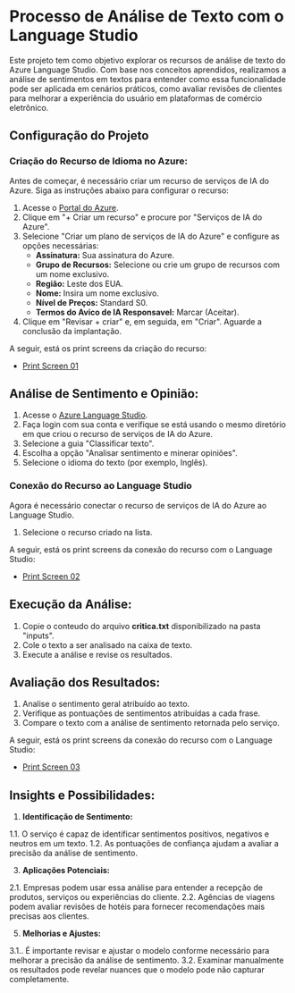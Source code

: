 # Processo de Análise de Texto com o Language Studio

Este projeto tem como objetivo explorar os recursos de análise de texto do Azure Language Studio. Com base nos conceitos aprendidos, realizamos a análise de sentimentos em textos para entender como essa funcionalidade pode ser aplicada em cenários práticos, como avaliar revisões de clientes para melhorar a experiência do usuário em plataformas de comércio eletrônico.

## Configuração do Projeto

### Criação do Recurso de Idioma no Azure:

Antes de começar, é necessário criar um recurso de serviços de IA do Azure. Siga as instruções abaixo para configurar o recurso:

1. Acesse o [Portal do Azure](https://portal.azure.com).
2. Clique em "+ Criar um recurso" e procure por "Serviços de IA do Azure".
3. Selecione "Criar um plano de serviços de IA do Azure" e configure as opções necessárias:
   - **Assinatura:** Sua assinatura do Azure.
   - **Grupo de Recursos:** Selecione ou crie um grupo de recursos com um nome exclusivo.
   - **Região:** Leste dos EUA.
   - **Nome:** Insira um nome exclusivo.
   - **Nível de Preços:** Standard S0.
   - **Termos do Avico de IA Responsavel:** Marcar (Aceitar).
4. Clique em "Revisar + criar" e, em seguida, em "Criar". Aguarde a conclusão da implantação.

A seguir, está os print screens da criação do recurso:

- [Print Screen 01](https://github.com/EduFreitasArantes/lab-ai-900_AnaliseDeSentimentos/blob/main/config/001.jpg)

## Análise de Sentimento e Opinião:

1. Acesse o [Azure Language Studio](https://language.cognitive.azure.com).
2. Faça login com sua conta e verifique se está usando o mesmo diretório em que criou o recurso de serviços de IA do Azure.
3. Selecione a guia "Classificar texto".
4. Escolha a opção "Analisar sentimento e minerar opiniões".
5. Selecione o idioma do texto (por exemplo, Inglês).

### Conexão do Recurso ao Language Studio

Agora é necessário conectar o recurso de serviços de IA do Azure ao Language Studio.

1. Selecione o recurso criado na lista.

A seguir, está os print screens da conexão do recurso com o Language Studio:

- [Print Screen 02](https://github.com/EduFreitasArantes/lab-ai-900_AnaliseDeImagens/blob/main/config/002.jpg)

## Execução da Análise:
1. Copie o conteudo do arquivo **critica.txt** disponibilizado na pasta "inputs".
1. Cole o texto a ser analisado na caixa de texto.
2. Execute a análise e revise os resultados.

## Avaliação dos Resultados:
1. Analise o sentimento geral atribuído ao texto.
2. Verifique as pontuações de sentimentos atribuídas a cada frase.
3. Compare o texto com a análise de sentimento retornada pelo serviço.
  
A seguir, está os print screens da conexão do recurso com o Language Studio:

- [Print Screen 03](https://github.com/EduFreitasArantes/lab-ai-900_AnaliseDeImagens/blob/main/outputs/001.jpg)

## Insights e Possibilidades:
1. **Identificação de Sentimento:**
   
  1.1. O serviço é capaz de identificar sentimentos positivos, negativos e neutros em um texto.
  1.2. As pontuações de confiança ajudam a avaliar a precisão da análise de sentimento.

3. **Aplicações Potenciais:**
   
  2.1. Empresas podem usar essa análise para entender a recepção de produtos, serviços ou experiências do cliente.
  2.2. Agências de viagens podem avaliar revisões de hotéis para fornecer recomendações mais precisas aos clientes.

5. **Melhorias e Ajustes:**
   
  3.1.. É importante revisar e ajustar o modelo conforme necessário para melhorar a precisão da análise de sentimento.
  3.2. Examinar manualmente os resultados pode revelar nuances que o modelo pode não capturar completamente.
